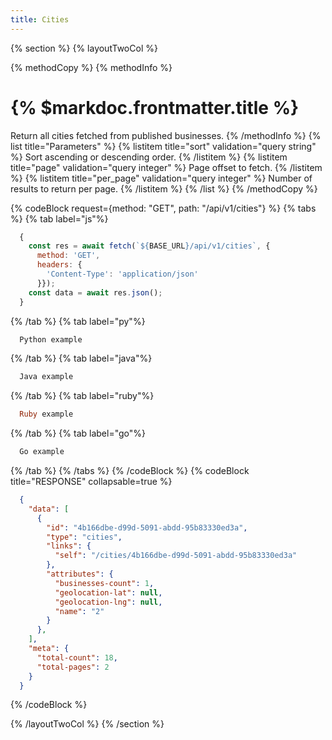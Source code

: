 ```yaml
---
title: Cities
---
```

{% section %}
{% layoutTwoCol %}

{% methodCopy %}
{% methodInfo %}
  # {% $markdoc.frontmatter.title %}
  Return all cities fetched from published businesses.
{% /methodInfo %}
{% list title="Parameters" %}
  {% listitem title="sort" validation="query string" %}
  Sort ascending or descending order.
  {% /listitem %}
  {% listitem title="page" validation="query integer" %}
  Page offset to fetch.
  {% /listitem %}
  {% listitem title="per_page" validation="query integer" %}
  Number of results to return per page.
  {% /listitem %}
{% /list %}
{% /methodCopy %}

{% codeBlock request={method: "GET", path: "/api/v1/cities"} %}
{% tabs %}
  {% tab label="js"%}
  ```js
    {
      const res = await fetch(`${BASE_URL}/api/v1/cities`, {
        method: 'GET',
        headers: {
          'Content-Type': 'application/json'
        }});
      const data = await res.json();
    }
  ```
  {% /tab %}
  {% tab label="py"%}
  ```py
    Python example
  ```
  {% /tab %}
  {% tab label="java"%}
  ```java
    Java example
  ```
  {% /tab %}
  {% tab label="ruby"%}
  ```ruby
    Ruby example
  ```
  {% /tab %}
  {% tab label="go"%}
  ```go
    Go example
  ```
  {% /tab %}
{% /tabs %}
{% /codeBlock %}
{% codeBlock title="RESPONSE" collapsable=true %}
  ```json
    {
      "data": [
        {
          "id": "4b166dbe-d99d-5091-abdd-95b83330ed3a",
          "type": "cities",
          "links": {
            "self": "/cities/4b166dbe-d99d-5091-abdd-95b83330ed3a"
          },
          "attributes": {
            "businesses-count": 1,
            "geolocation-lat": null,
            "geolocation-lng": null,
            "name": "2"
          }
        },
      ],
      "meta": {
        "total-count": 18,
        "total-pages": 2
      }
    }
  ```
{% /codeBlock %}

{% /layoutTwoCol %}
{% /section %}
